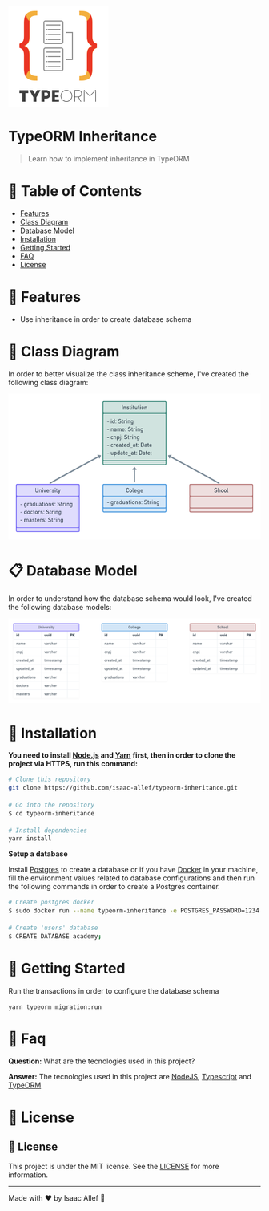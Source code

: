 <p align="left">
   <img src="public/typeorm-logo.png" width="200"/>
</p>

# TypeORM Inheritance

> Learn how to implement inheritance in TypeORM

# :pushpin: Table of Contents

* [Features](#rocket-features)
* [Class Diagram](#orange_book-class-diagram)
* [Database Model](#clipboard-database-model)
* [Installation](#construction_worker-installation)
* [Getting Started](#runner-getting-started)
* [FAQ](#postbox-faq)
* [License](#closed_book-license)

# :rocket: Features

* Use inheritance in order to create database schema

# :orange_book: Class Diagram

In order to better visualize the class inheritance scheme, I've created the following class diagram:

<p align="center">
   <img src="public/class-diagram.png" width="900"/>
</p>

# :clipboard: Database Model

In order to understand how the database schema would look, I've created the following database models:

<p align="center">
   <img src="public/database-model.png" width="900"/>
</p>

# :construction_worker: Installation

**You need to install [Node.js](https://nodejs.org/en/download/) and [Yarn](https://yarnpkg.com/) first, then in order to clone the project via HTTPS, run this command:**

```bash
# Clone this repository
git clone https://github.com/isaac-allef/typeorm-inheritance.git

# Go into the repository
$ cd typeorm-inheritance

# Install dependencies
yarn install
```

**Setup a database**

Install [Postgres](https://www.postgresql.org/) to create a database or if you have [Docker](https://www.docker.com/) in your machine, fill the environment values related to database configurations and then run the following commands in order to create a Postgres container.

```bash
# Create postgres docker
$ sudo docker run --name typeorm-inheritance -e POSTGRES_PASSWORD=1234 -p 5433:5432 -d postgres

# Create 'users' database
$ CREATE DATABASE academy;
```

# :runner: Getting Started

Run the transactions in order to configure the database schema

```yarn typeorm migration:run```

# :postbox: Faq

**Question:** What are the tecnologies used in this project?

**Answer:** The tecnologies used in this project are [NodeJS](https://nodejs.org/en/), [Typescript](https://www.typescriptlang.org/) and [TypeORM](https://typeorm.io/#/)

# :closed_book: License
## :memo: License
This project is under the MIT license. See the [LICENSE](LICENSE) for more information.

---

Made with ♥ by Isaac Allef :wave:
